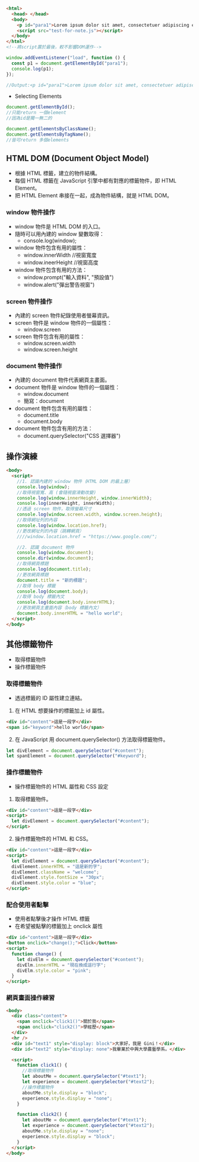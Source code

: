 ```html
<html>
  <head> </head>
  <body>
    <p id="para1">Lorem ipsum dolor sit amet, consectetuer adipiscing elit.</p>
    <script src="test-for-note.js"></script>
  </body>
</html>
<!--將script置於最後，較不影響DOM運作-->
```

```js
window.addEventListener("load", function () {
  const p1 = document.getElementById("para1");
  console.log(p1);
});

//Output:<p id="para1">Lorem ipsum dolor sit amet, consectetuer adipiscing elit.</p>
```

- Selecting Elements

```js
document.getElementById();
//只能return 一個element
//因為id是獨一無二的

document.getElementsByClassName();
document.getElementsByTagName();
//皆可return 多個elements
```

## HTML DOM (Document Object Model)

- 根據 HTML 標籤，建立的物件結構。
- 每個 HTML 標籤在 JavaScript 引擎中都有對應的標籤物件，即 HTML Element。
- 把 HTML Element 串接在一起，成為物件結構，就是 HTML DOM。

### window 物件操作

- window 物件是 HTML DOM 的入口。
- 隨時可以用內建的 window 變數取得：
  - console.log(window);
- window 物件包含有用的屬性：
  - window.innerWidth //視窗寬度
  - window.ineerHeight //視窗高度
- window 物件包含有用的方法：
  - window.prompt("輸入資料", "預設值")
  - window.alert("彈出警告視窗")

### screen 物件操作

- 內建的 screen 物件紀錄使用者螢幕資訊。
- screen 物件是 window 物件的一個屬性：
  - window.screen
- screen 物件包含有用的屬性：
  - window.screen.width
  - window.screen.height

### document 物件操作

- 內建的 document 物件代表網頁主畫面。
- document 物件是 window 物件的一個屬性：
  - window.document
  - 簡寫：document
- document 物件包含有用的屬性：
  - document.title
  - document.body
- document 物件包含有用的方法：
  - document.querySelector("CSS 選擇器")

## 操作演練

```html
<body>
  <script>
    //1. 認識內建的 window 物件（HTML DOM 的最上層）
    console.log(window);
    //取得視窗寬、高 (會隨視窗滑動改變)
    console.log(window.innerHeight, window.innerWidth);
    console.log(innerHeight, innerWidth);
    //透過 screen 物件，取得螢幕尺寸
    console.log(window.screen.width, window.screen.height);
    //取得網址列的內容
    console.log(window.location.href);
    //更改網址列的內容（跳轉網頁）
    ////window.location.href = "https://www.google.com/";

    //2. 認識 document 物件
    console.log(window.document);
    console.dir(window.document);
    //取得網頁標題
    console.log(document.title);
    //更改網頁標題
    document.title = "新的標題";
    //取得 body 標籤
    console.log(document.body);
    //取得 body 標籤內文
    console.log(document.body.innerHTML);
    //更改網頁主畫面內容（body 標籤內文）
    document.body.innerHTML = "hello world";
  </script>
</body>
```

## 其他標籤物件

- 取得標籤物件
- 操作標籤物件

### 取得標籤物件

- 透過標籤的 ID 屬性建立連結。

1. 在 HTML 想要操作的標籤加上 id 屬性。

```html
<div id="content">這是一段字</div>
<span id="keyword">hello world</span>
```

2. 在 JavaScript 用 document.querySelector() 方法取得標籤物件。

```js
let divElement = document.querySelector("#content");
let spanElement = document.querySelector("#keyword");
```

### 操作標籤物件

- 操作標籤物件的 HTML 屬性和 CSS 設定

1. 取得標籤物件。

```html
<div id="content">這是一段字</div>
<script>
  let divElement = document.querySelector("#content");
</script>
```

2. 操作標籤物件的 HTML 和 CSS。

```html
<div id="content">這是一段字</div>
<script>
  let divElement = document.querySelector("#content");
  divElement.innerHTML = "這是新的字";
  divElement.className = "welcome";
  divElement.style.fontSize = "30px";
  divElement.style.color = "blue";
</script>
```

### 配合使用者點擊

- 使用者點擊後才操作 HTML 標籤
- 在希望被點擊的標籤加上 onclick 屬性

```html
<div id="content">這是一段字</div>
<button onclick="change();">Click</button>
<script>
  function change() {
    let divElm = document.querySelector("#content");
    divElm.innerHTML = "現在換成這行字";
    divElm.style.color = "pink";
  }
</script>
```

### 網頁畫面操作練習

```html
<body>
  <div class="content">
    <span onclick="click1()">關於我</span>
    <span onclick="click2()">學經歷</span>
  </div>
  <hr />
  <div id="text1" style="display: block">大家好，我是 Gini！</div>
  <div id="text2" style="display: none">我畢業於中興大學農藝學系。</div>

  <script>
    function click1() {
      //取得標籤物件
      let aboutMe = document.querySelector("#text1");
      let experience = document.querySelector("#text2");
      //操作標籤物件
      aboutMe.style.display = "block";
      experience.style.display = "none";
    }

    function click2() {
      let aboutMe = document.querySelector("#text1");
      let experience = document.querySelector("#text2");
      aboutMe.style.display = "none";
      experience.style.display = "block";
    }
  </script>
</body>
```
